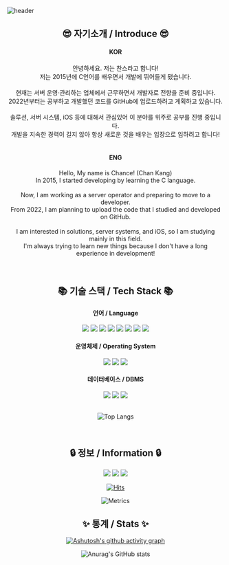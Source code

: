 ![header](https://capsule-render.vercel.app/api?type=Waving&section=header&height=300&text=Hello&fontAlignX=50&fontAlignY=45&color=gradient&fontSize=100&fontColor=ffffff&desc=It's%20Chance%20GitHub)

<div align="center">
    
## 😎 자기소개 / Introduce 😎

</div>
    
<div align="center">
<h4 align="center">KOR</h4>
    안녕하세요. 저는 찬스라고 합니다!</br>
    저는 2015년에 C언어를 배우면서 개발에 뛰어들게 됐습니다.</br>
    </br>
    현재는 서버 운영·관리하는 업체에서 근무하면서 개발자로 전향을 준비 중입니다.<br>
    2022년부터는 공부하고 개발했던 코드를 GitHub에 업로드하려고 계획하고 있습니다.</br>
    </br>
    솔루션, 서버 시스템, iOS 등에 대해서 관심있어 이 분야를 위주로 공부를 진행 중입니다.</br>
    개발을 지속한 경력이 길지 않아 항상 새로운 것을 배우는 입장으로 임하려고 합니다!
</div>
</br>
<h4 align="center">ENG</h4>
<div align="center">
    Hello, My name is Chance! (Chan Kang)</br>
    In 2015, I started developing by learning the C language.</br>
    </br>
    Now, I am working as a server operator and preparing to move to a developer.<br>
    From 2022, I am planning to upload the code that I studied and developed on GitHub.</br>
    </br>
    I am interested in solutions, server systems, and iOS, so I am studying mainly in this field.</br>
    I'm always trying to learn new things because I don't have a long experience in development!
</div>
</br>
</br>

<div align="center">
    
## 📚 기술 스택 / Tech Stack 📚
    
<h4 align="center">언어 / Language</h4>
<div align="center">
    <img src="https://img.shields.io/badge/Go-00AED8?style=flat-square&logo=Go&logoColor=white"/>
    <img src="https://img.shields.io/badge/Java-E97F00?style=flat-square&logo=Java&logoColor=white"/>
    <img src ="https://img.shields.io/badge/Python-3776AB?style=flat-square&logo=Python&logoColor=white"/>
    <img src ="https://img.shields.io/badge/C-A8B9CC?style=flat-square&logo=C&logoColor=white"/>
    <img src ="https://img.shields.io/badge/C++-00599C?style=flat-square&logo=C%2B%2B&logoColor=white"/>
    <img src ="https://img.shields.io/badge/Swift-E54D34?style=flat-square&logo=Swift&logoColor=white"/>
    <img src ="https://img.shields.io/badge/Shell-black?style=flat-square&logo=Shell&logoColor=white"/>
    <img src ="https://img.shields.io/badge/PowerShell-012252?style=flat-square&logo=PowerShell&logoColor=white"/>
</div>

<h4 align="center">운영체제 / Operating System</h4>
<div align="center">
    <img src="https://img.shields.io/badge/Windows%20Server-0081DA?style=flat-square&logo=Windows&logoColor=white"/>
    <img src="https://img.shields.io/badge/CentOS-262577?style=flat-square&logo=CentOS&logoColor=white"/>
    <img src="https://img.shields.io/badge/Ubuntu-D34414?style=flat-square&logo=Ubuntu&logoColor=white"/>
</div>

<h4 align="center">데이터베이스 / DBMS</h4>
<div align="center">
    <img src="https://img.shields.io/badge/MySQL-417399?style=flat-square&logo=MySQL&logoColor=white"/>
    <img src="https://img.shields.io/badge/MariaDB-002D40?style=flat-square&logo=MariaDB&logoColor=white"/>
    <img src="https://img.shields.io/badge/SQL%20Server-D34414?style=flat-square&logo=Microsoft%20SQL%20Server&logoColor=white"/>
</br>
</br>
    
![Top Langs](https://github-readme-stats.vercel.app/api/top-langs/?username=ahs0432&langs_count=8&&hide=javascript,html,scss)

</div>
</br>

## 🔒 정보 / Information 🔒
<div align="center">
    <a href="https://github.com/ahs0432"><img src="https://img.shields.io/badge/GitHub-181717?style=flat-square&logo=GitHub&logoColor=white"/></a>
    <a href="https://blog.naver.com/chance0432"><img src="https://img.shields.io/badge/NAVER-1EC800?style=flat-square"/></a>
    <a href="mailto:ahs0432@gmail.com"><img src="https://img.shields.io/badge/Gmail-EA4335?style=flat-square&logo=Gmail&logoColor=white"/></a>  

[![Hits](https://hits.seeyoufarm.com/api/count/incr/badge.svg?url=https%3A%2F%2Fgithub.com%2Fahs0432&count_bg=%2379C83D&title_bg=%23555555&icon=&icon_color=%23E7E7E7&title=hits&edge_flat=false)](https://hits.seeyoufarm.com)
    </br>
</div>

![Metrics](https://metrics.lecoq.io/ahs0432?template=terminal&languages=1&base=header%2C%20activity%2C%20community%2C%20repositories%2C%20metadata&base.indepth=false&base.hireable=false&languages=false&languages.skipped=ahs0432.github.io&languages.limit=8&languages.threshold=0%25&languages.other=false&languages.colors=github&languages.sections=most-used&languages.indepth=false&languages.analysis.timeout=15&languages.categories=markup%2C%20programming&languages.recent.categories=markup%2C%20programming&languages.recent.load=300&languages.recent.days=31&config.timezone=Asia%2FSeoul&config.display=large&config.padding=0%2C%208%20%2B%200%25)

## ✨ 통계 / Stats ✨
[![Ashutosh's github activity graph](https://activity-graph.herokuapp.com/graph?username=ahs0432&theme=xcode)](https://github.com/ashutosh00710/github-readme-activity-graph)

![Anurag's GitHub stats](https://github-readme-stats.vercel.app/api?username=ahs0432&hide=contribs,prs&theme=vision-friendly-dark)
